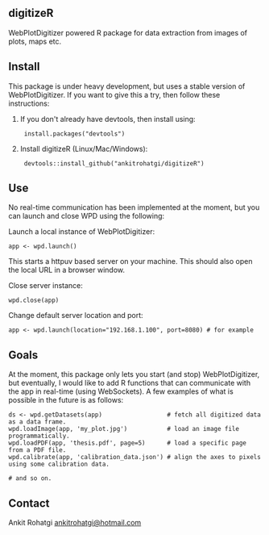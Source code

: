 digitizeR
---------

WebPlotDigitizer powered R package for data extraction from images of plots, maps etc.

Install
-------

This package is under heavy development, but uses a stable version of WebPlotDigitizer. If you want to give this a try, then follow these instructions:


1) If you don't already have devtools, then install using:

        install.packages("devtools")
    
2) Install digitizeR (Linux/Mac/Windows):
    
        devtools::install_github("ankitrohatgi/digitizeR")
        
Use
---

No real-time communication has been implemented at the moment, but you can launch and close WPD using the following:

Launch a local instance of WebPlotDigitizer:

    app <- wpd.launch()
    
This starts a httpuv based server on your machine. This should also open the local URL in a browser window.

Close server instance:

    wpd.close(app)

Change default server location and port:

    app <- wpd.launch(location="192.168.1.100", port=8080) # for example

Goals
-----

At the moment, this package only lets you start (and stop) WebPlotDigitizer, but eventually, I would like to add R functions that can communicate with the app in real-time (using WebSockets). A few examples of what is possible in the future is as follows:

    ds <- wpd.getDatasets(app)                  # fetch all digitized data as a data frame.
    wpd.loadImage(app, 'my_plot.jpg')           # load an image file programmatically.
    wpd.loadPDF(app, 'thesis.pdf', page=5)      # load a specific page from a PDF file.
    wpd.calibrate(app, 'calibration_data.json') # align the axes to pixels using some calibration data.
    
    # and so on.

Contact
-------

Ankit Rohatgi <ankitrohatgi@hotmail.com>
